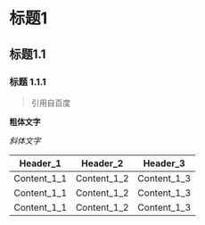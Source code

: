 # 标题1

## 标题1.1

### 标题 1.1.1

> 引用自百度

**粗体文字**

*斜体文字*

| Header_1 | Header_2 | Header_3 |
| -- | -- | -- |
| Content_1_1 | Content_1_2 | Content_1_3 | 
| Content_1_1 | Content_1_2 | Content_1_3 | 
| Content_1_1 | Content_1_2 | Content_1_3 | 


